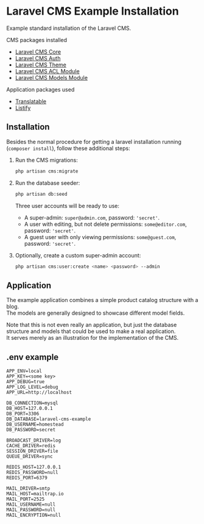 # Laravel CMS Example Installation

Example standard installation of the Laravel CMS.

CMS packages installed

- [Laravel CMS Core](https://github.com/czim/laravel-cms-core)
- [Laravel CMS Auth](https://github.com/czim/laravel-cms-auth)
- [Laravel CMS Theme](https://github.com/czim/laravel-cms-theme)
- [Laravel CMS ACL Module](https://github.com/czim/laravel-cms-acl-module)
- [Laravel CMS Models Module](https://github.com/czim/laravel-cms-models)


Application packages used

- [Translatable](https://github.com/dimsav/laravel-translatable)
- [Listify](https://github.com/czim/laravel-listify)

## Installation

Besides the normal procedure for getting a laravel installation running (`composer install`), follow these additional steps:

1. Run the CMS migrations:

    ```bash
    php artisan cms:migrate
    ```

2. Run the database seeder:

    ```bash
    php artisan db:seed
    ```
    
    Three user accounts will be ready to use:
    
    - A super-admin: `super@admin.com`, password: `'secret'`.
    - A user with editing, but not delete permissions: `some@editor.com`, password: `'secret'`.
    - A guest user with only viewing permissions: `some@guest.com`, password: `'secret'`.

3. Optionally, create a custom super-admin account:

    ```bash
    php artisan cms:user:create <name> <password> --admin
    ```

## Application

The example application combines a simple product catalog structure with a blog.  
The models are generally designed to showcase different model fields.

Note that this is not even really an application, but just the database structure and models that could be used to make a real application.  
It serves merely as an illustration for the implementation of the CMS.


## .env example

```
APP_ENV=local
APP_KEY=<some key>
APP_DEBUG=true
APP_LOG_LEVEL=debug
APP_URL=http://localhost

DB_CONNECTION=mysql
DB_HOST=127.0.0.1
DB_PORT=3306
DB_DATABASE=laravel-cms-example
DB_USERNAME=homestead
DB_PASSWORD=secret

BROADCAST_DRIVER=log
CACHE_DRIVER=redis
SESSION_DRIVER=file
QUEUE_DRIVER=sync

REDIS_HOST=127.0.0.1
REDIS_PASSWORD=null
REDIS_PORT=6379

MAIL_DRIVER=smtp
MAIL_HOST=mailtrap.io
MAIL_PORT=2525
MAIL_USERNAME=null
MAIL_PASSWORD=null
MAIL_ENCRYPTION=null
```
